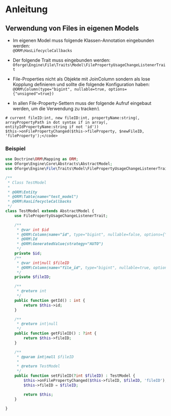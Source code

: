 # Anleitung

## Verwendung von Files in eigenen Models

- Im eigenen Model muss folgende Klassen-Annotation eingebunden werden:\
`@ORM\HasLifecycleCallbacks`

- Der folgende Trait muss eingebunden werden:\
`Oforge\Engine\File\Traits\Model\FilePropertyUsageChangeListenerTrait`

- File-Properties nicht als Objekte mit JoinColumn sondern als lose Kopplung definieren und sollte die folgende Konfiguration haben:\
`@ORM\Column(type="bigint", nullable=true, options={"unsigned"=true})`

- In allen File-Property-Settern muss der folgende Aufruf eingebaut werden, um die Verwendung zu tracken:\
```
# current fileID:int, new fileID:int, propertyName:string(, arrayPropertyPath in dot syntax if in array(, entityIdPropertyName:string if not 'id')) 
$this->onFilePropertyChanged($this->fileProperty, $newFileID, 'fileProperty');</code>
```

### Beispiel
```php
use Doctrine\ORM\Mapping as ORM;
use Oforge\Engine\Core\Abstracts\AbstractModel;
use Oforge\Engine\File\Traits\Model\FilePropertyUsageChangeListenerTrait;

/**
 * Class TestModel
 *
 * @ORM\Entity
 * @ORM\Table(name="test_model")
 * @ORM\HasLifecycleCallbacks
 */
class TestModel extends AbstractModel {
    use FilePropertyUsageChangeListenerTrait;

    /**
     * @var int $id
     * @ORM\Column(name="id", type="bigint", nullable=false, options={"unsigned"=true})
     * @ORM\Id
     * @ORM\GeneratedValue(strategy="AUTO")
     */
    private $id;
    /**
     * @var int|null $fileID
     * @ORM\Column(name="file_id", type="bigint", nullable=true, options={"unsigned"=true})
     */
    private $fileID;

    /**
     * @return int
     */
    public function getId() : int {
        return $this->id;
    }

    /**
     * @return int|null
     */
    public function getFileID() : ?int {
        return $this->fileID;
    }

    /**
     * @param int|null $fileID
     *
     * @return TestModel
     */
    public function setFileID(?int $fileID) : TestModel {
        $this->onFilePropertyChanged($this->fileID, $fileID, 'fileID');
        $this->fileID = $fileID;

        return $this;
    }

}
```


